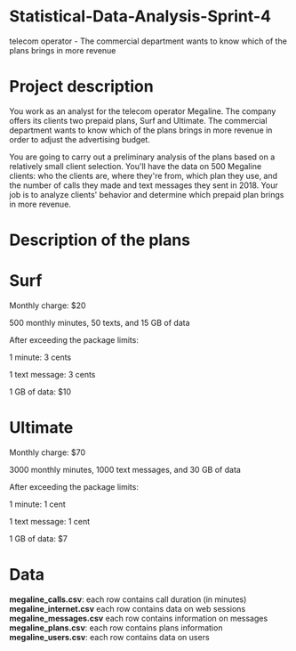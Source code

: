 # Statistical-Data-Analysis-Sprint-4
telecom operator - The commercial department wants to know which of the plans brings in more revenue

# Project description
You work as an analyst for the telecom operator Megaline. The company offers its clients two prepaid plans, Surf and Ultimate. The commercial department wants to know which of the plans brings in more revenue in order to adjust the advertising budget.

You are going to carry out a preliminary analysis of the plans based on a relatively small client selection. You'll have the data on 500 Megaline clients: who the clients are, where they're from, which plan they use, and the number of calls they made and text messages they sent in 2018. Your job is to analyze clients' behavior and determine which prepaid plan brings in more revenue.

# Description of the plans
# Surf
Monthly charge: $20

500 monthly minutes, 50 texts, and 15 GB of data

After exceeding the package limits:

1 minute: 3 cents

1 text message: 3 cents

1 GB of data: $10

# Ultimate
Monthly charge: $70

3000 monthly minutes, 1000 text messages, and 30 GB of data

After exceeding the package limits:

1 minute: 1 cent

1 text message: 1 cent

1 GB of data: $7

# Data

**megaline_calls.csv**: each row contains call duration (in minutes)
**megaline_internet.csv** each row contains data on web sessions
**megaline_messages.csv** each row contains information on messages
**megaline_plans.csv**: each row contains plans information
**megaline_users.csv**: each row contains data on users

